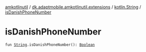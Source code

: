 [amkotlinutil](../../index.md) / [dk.adaptmobile.amkotlinutil.extensions](../index.md) / [kotlin.String](index.md) / [isDanishPhoneNumber](is-danish-phone-number.md)

# isDanishPhoneNumber

`fun `[`String`](https://kotlinlang.org/api/latest/jvm/stdlib/kotlin/-string/index.html)`.isDanishPhoneNumber(): `[`Boolean`](https://kotlinlang.org/api/latest/jvm/stdlib/kotlin/-boolean/index.html)